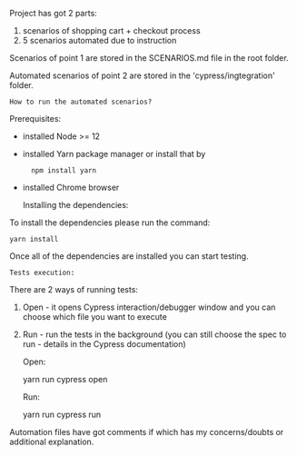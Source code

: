 Project has got 2 parts:
1. scenarios of shopping cart + checkout process
2. 5 scenarios automated due to instruction

Scenarios of point 1 are stored in the SCENARIOS.md file in the root folder.

Automated scenarios of point 2 are stored in the 'cypress/ingtegration' folder.

    How to run the automated scenarios?
    
Prerequisites:
* installed Node >= 12
* installed Yarn package manager or install that by 

        npm install yarn
    
* installed Chrome browser


    Installing the dependencies:
    
To install the dependencies please run the command:

    yarn install
    
Once all of the dependencies are installed you can start testing.

    Tests execution:
    
There are 2 ways of running tests:
1. Open - it opens Cypress interaction/debugger window and you can choose which file you want to execute
2. Run - run the tests in the background (you can still choose the spec to run - details in the Cypress documentation)


    Open:
    
    yarn run cypress open     


    Run:
    
    yarn run cypress run 
    
    
Automation files have got comments if which has my concerns/doubts or additional explanation.
